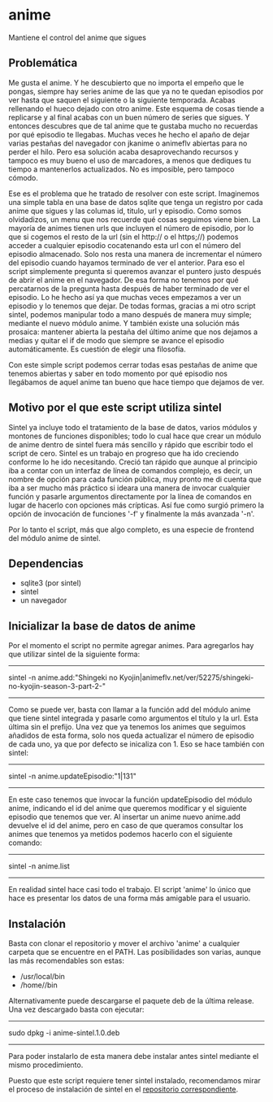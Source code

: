 # anime 
Mantiene el control del anime que sigues

## Problemática

Me gusta el anime. Y he descubierto que no importa el empeño que le pongas, siempre hay series anime de las que ya no te quedan episodios por ver hasta que saquen el siguiente o la siguiente temporada. Acabas rellenando el hueco dejado con otro anime. Este esquema de cosas tiende a replicarse y al final acabas con un buen número de series que sigues. Y entonces descubres que de tal anime que te gustaba mucho no recuerdas por qué episodio te llegabas. Muchas veces he hecho el apaño de dejar varias pestañas del navegador con jkanime o animeflv abiertas para no perder el hilo. Pero esa solución acaba desaprovechando recursos y tampoco es muy bueno el uso de marcadores, a menos que dediques tu tiempo a mantenerlos actualizados. No es imposible, pero tampoco cómodo.

Ese es el problema que he tratado de resolver con este script. Imaginemos una simple tabla en una base de datos sqlite que tenga un registro por cada anime que sigues y las columas id, titulo, url y episodio. Como somos olvidadizos, un menu que nos recuerde qué cosas seguimos viene bien. La mayoría de animes tienen urls que incluyen el número de episodio, por lo que si cogemos el resto de la url (sin el http:// o el https;//) podemos acceder a cualquier episodio cocatenando esta url con el número del episodio almacenado. Solo nos resta una manera de incrementar el número del episodio cuando hayamos terminado de ver el anterior. Para eso el script simplemente pregunta si queremos avanzar el puntero justo después de abrir el anime en el navegador. De esa forma no tenemos por qué percatarnos de la pregunta hasta después de haber terminado de ver el episodio. Lo he hecho así ya que muchas veces empezamos a ver un episodio y lo tenemos que dejar. De todas formas, gracias a mi otro script sintel, podemos manipular todo a mano después de manera muy simple; mediante el nuevo módulo anime. Y también existe una solución más prosaica: mantener abierta la pestaña del último anime que nos dejamos a medias y quitar el if de modo que siempre se avance el episodio automáticamente. Es cuestión de elegir una filosofía.

Con este simple script podemos cerrar todas esas pestañas de anime que tenemos abiertas y saber en todo momento por qué episodio nos llegábamos de aquel anime tan bueno que hace tiempo que dejamos de ver.

## Motivo por el que este script utiliza sintel

Sintel ya incluye todo el tratamiento de la base de datos, varios módulos y montones de funciones disponibles; todo lo cual hace que crear un módulo de anime dentro de sintel fuera más sencillo y rápido que escribir todo el script de cero. Sintel es un trabajo en progreso que ha ido creciendo conforme lo he ido necesitando. Creció tan rápido que aunque al principio iba a contar con un interfaz de línea de comandos complejo, es decir, un nombre de opción para cada función pública, muy pronto me di cuenta que iba a ser mucho más práctico si ideara una manera de invocar cualquier función y pasarle argumentos directamente por la línea de comandos en lugar de hacerlo con opciones más crípticas. Así fue como surgió primero la opción de invocación de funciones '-f' y finalmente la más avanzada '-n'.

Por lo tanto el script, más que algo completo, es una especie de frontend del módulo anime de sintel.

## Dependencias
- sqlite3 (por sintel)
- sintel
- un navegador

## Inicializar la base de datos de anime

Por el momento el script no permite agregar animes. Para agregarlos hay que utilizar sintel de la siguiente forma:

---

sintel -n anime.add:"Shingeki no Kyojin|animeflv.net/ver/52275/shingeki-no-kyojin-season-3-part-2-"

---

Como se puede ver, basta con llamar a la función add del módulo anime que tiene sintel integrada y pasarle como argumentos el título y la url. Esta última sin el prefijo. Una vez que ya tenemos los animes que seguimos añadidos de esta forma, solo nos queda actualizar el número de episodio de cada uno, ya que por defecto se inicaliza con 1. Eso se hace también con sintel:

---

sintel -n anime.updateEpisodio:"1|131"

---

En este caso tenemos que invocar la función updateEpisodio del módulo anime, indicando el id del anime que queremos modificar y el siguiente episodio que tenemos que ver. Al insertar un anime nuevo anime.add devuelve el id del anime, pero en caso de que queramos consultar los animes que tenemos ya metidos podemos hacerlo con el siguiente comando:

---

sintel -n anime.list

---

En realidad sintel hace casi todo el trabajo. El script 'anime' lo único que hace es presentar los datos de una forma más amigable para el usuario.

## Instalación ##

Basta con clonar el repositorio y mover el archivo 'anime' a cualquier carpeta que se encuentre en el PATH. Las posibilidades son varias, aunque las más recomendables son estas:

- /usr/local/bin
- /home/<usuario>/bin

Alternativamente puede descargarse el paquete deb de la última release. Una vez descargado basta con ejecutar:

---

sudo dpkg -i anime-sintel.1.0.deb

---

Para poder instalarlo de esta manera debe instalar antes sintel mediante el mismo procedimiento.

Puesto que este script requiere tener sintel instalado, recomendamos mirar el proceso de instalación de sintel en el [repositorio correspondiente](https://github.com/mhyst/sintel).
